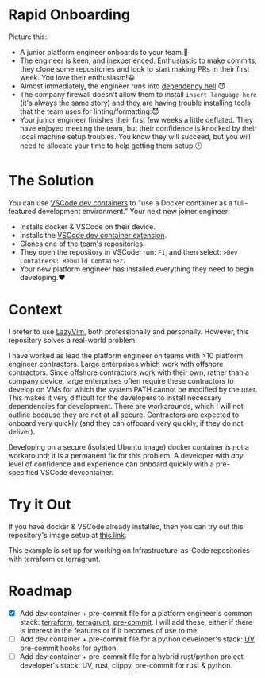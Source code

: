 # Rapid Onboarding
Picture this:
* A junior platform engineer onboards to your team.👶
* The engineer is keen, and inexperienced. Enthusiastic to make commits, they clone some repositories and look to start making PRs in their first week. You love their enthusiasm!😀
* Almost immediately, the engineer runs into [dependency hell](https://en.wikipedia.org/wiki/Dependency_hell).😈
* The company firewall doesn't allow them to install `insert language here` (it's always the same story) and they are having trouble installing tools that the team uses for linting/formatting.😈
* Your junior engineer finishes their first few weeks a little deflated. They have enjoyed meeting the team, but their confidence is knocked by their local machine setup troubles. You know they will succeed, but you will need to allocate your time to help getting them setup.🕒

# The Solution
You can use [VSCode dev containers](https://code.visualstudio.com/docs/devcontainers/create-dev-container#_add-configuration-files-to-a-repository) to "use a Docker container as a full-featured development environment." Your next new joiner engineer:
* Installs docker & VSCode on their device.
* Installs the [VSCode dev container extension](https://marketplace.visualstudio.com/items?itemName=ms-vscode-remote.remote-containers).
* Clones one of the team's repositories.
* They open the repository in VSCode;  run: `F1`, and then select: `>Dev Containers: Rebuild Container`.
* Your new platform engineer has installed everything they need to begin developing.❤️ 

# Context
I  prefer to use [LazyVim](https://www.lazyvim.org/), both professionally and personally. However, this repository solves a real-world problem.

I have worked as lead the platform engineer on teams with >10 platform engineer contractors. Large enterprises which work with offshore contractors. Since offshore contractors work with their own, rather than a company device, large enterprises often require these contractors to develop on VMs for which the system PATH cannot be modified by the user. This makes it very difficult for the developers to install necessary dependencies for development. There are workarounds, which I will not outline because they are not at all secure. Contractors are expected to onboard very quickly (and they can offboard very quickly, if they do not deliver).

Developing on a secure (isolated Ubuntu image) docker container is not a workaround; it is a permanent fix for this problem. A developer with *any* level of confidence and experience can onboard quickly with a pre-specified VSCode devcontainer.

# Try it Out
If you have docker & VSCode already installed, then you can try out this repository's image setup at [this link](https://vscode.dev/redirect?url=vscode://ms-vscode-remote.remote-containers/cloneInVolume?url=https://github.com/TomBurdge/rapid_onboarding.git).

This example is set up for working on Infrastructure-as-Code repositories with terraform or terragrunt.

# Roadmap
- [X] Add dev container + pre-commit file for a platform engineer's common stack: [terraform](https://github.com/hashicorp/terraform), [terragrunt](https://github.com/gruntwork-io/terragrunt), [pre-commit](https://github.com/pre-commit/pre-commit).
I will add these, either if there is interest in the features or if it becomes of use to me:
- [ ] Add dev container + pre-commit file for a python developer's stack: [UV](https://docs.astral.sh/uv/), pre-commit hooks for python.
- [ ] Add dev container + pre-commit file for a hybrid rust/python project developer's stack: UV, rust, clippy, pre-commit for rust & python.
